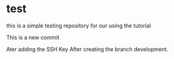 # test
this is a simple testing repository for our using the tutorial

This is a new commit 

Ater adding the SSH Key
After creating the branch development.
